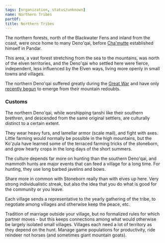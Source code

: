 ```yaml
---
tags: [organization, status/unknown]
name: Northern Tribes
partOf:
title: Northern Tribes
---
```



The northern forests, north of the Blackwater Fens and inland from the coast, were once home to many Deno'qai, before [Cha'mutte](<../../../people/extraplanar-powers/cha-mutte.md>) established himself in Pandar. 

This area, a vast forest stretching from the sea to the mountains, was north of the elven territories, and the Deno'qai who settled here were fierce, independent, less influenced by the Elven ways, living more openly in small towns and villages.

The northern Deno'qai suffered greatly during the [Great War](<../../../events/1500s/great-war.md>) and have only [recently begun](<../../../history/history-of-the-northern-deno-qai.md>) to emerge from their mountain redoubts.
### Customs

The northern Deno'qai, while worshipping tanshi like their southern brethren, and descended from the same original settlers, are culturally distinct to a certain extent.

They wear heavy furs, and lamellar armor (scale mail), and fight with axes. Little farming would normally be possible in the high mountains, but the Ko'zula have learned some of the terraced farming tricks of the stoneborn, and grow hearty crops in the long days of the short summers.

The culture depends far more on hunting than the southern Deno'qai, and mammoth hunts are major events that can feed a village for a long time. For hunting, they use long barbed javelins and bows.

Share more in common with Stoneborn really than with elves up here. Very strong individualistic streak, but also the idea that you do what is good for the community or you leave.

Each village sends a representative to the yearly gathering of the tribe, to negotiate among villages and otherwise keep the peace, etc.

Tradition of marriage outside your village, but no formalized rules for which partner moves - but this keeps connections among what would otherwise be largely isolated small villages. Villages each need a lot of territory as they depend on the hunt. Manage game populations for productivity, ride reindeer not horses (and sometimes giant mountain goats).